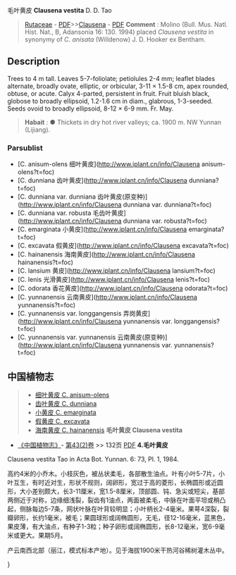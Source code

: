 毛叶黄皮 **Clausena vestita** D. D. Tao

> [Rutaceae](http://www.iplant.cn/info/Rutaceae?t=foc) - [PDF](http://www.iplant.cn/foc/pdf/Rutaceae.pdf)>>[Clausena](http://www.iplant.cn/info/Clausena?t=foc) - [PDF](http://www.iplant.cn/foc/pdf/Clausena.pdf)
> **Comment** : 
> Molino (Bull. Mus. Natl. Hist. Nat., B, Adansonia 16: 130. 1994) placed *Clausena vestita* in synonymy of *C. anisata* (Willdenow) J. D. Hooker ex Bentham.

## Description

Trees to 4 m tall. Leaves 5-7-foliolate; petiolules 2-4 mm; leaflet blades alternate, broadly ovate, elliptic, or orbicular, 3-11 × 1.5-8 cm, apex rounded, obtuse, or acute. Calyx 4-parted, persistent in fruit. Fruit bluish black, globose to broadly ellipsoid, 1.2-1.6 cm in diam., glabrous, 1-3-seeded. Seeds ovoid to broadly ellipsoid, 8-12 × 6-9 mm. Fr. May.
> **Habait** : 
>● Thickets in dry hot river valleys; ca. 1900 m. NW Yunnan (Lijiang).

### Parsublist

* [C.  anisum-olens  细叶黄皮](http://www.iplant.cn/info/Clausena anisum-olens?t=foc)
* [C.  dunniana  齿叶黄皮](http://www.iplant.cn/info/Clausena dunniana?t=foc)
* [C.  dunniana var. dunniana  齿叶黄皮(原变种)](http://www.iplant.cn/info/Clausena dunniana var. dunniana?t=foc)
* [C.  dunniana var. robusta  毛齿叶黄皮](http://www.iplant.cn/info/Clausena dunniana var. robusta?t=foc)
* [C.  emarginata  小黄皮](http://www.iplant.cn/info/Clausena emarginata?t=foc)
* [C.  excavata  假黄皮](http://www.iplant.cn/info/Clausena excavata?t=foc)
* [C.  hainanensis  海南黄皮](http://www.iplant.cn/info/Clausena hainanensis?t=foc)
* [C.  lansium  黄皮](http://www.iplant.cn/info/Clausena lansium?t=foc)
* [C.  lenis  光滑黄皮](http://www.iplant.cn/info/Clausena lenis?t=foc)
* [C.  odorata  香花黄皮](http://www.iplant.cn/info/Clausena odorata?t=foc)
* [C.  yunnanensis  云南黄皮](http://www.iplant.cn/info/Clausena yunnanensis?t=foc)
* [C.  yunnanensis var. longgangensis  弄岗黄皮](http://www.iplant.cn/info/Clausena yunnanensis var. longgangensis?t=foc)
* [C.  yunnanensis var. yunnanensis  云南黄皮(原变种)](http://www.iplant.cn/info/Clausena yunnanensis var. yunnanensis?t=foc)
## 中国植物志

> * [细叶黄皮  C.  anisum-olens](Clausena-anisum-olens-细叶黄皮.md)
> * [齿叶黄皮  C.  dunniana](Clausena-dunniana-齿叶黄皮.md)
> * [小黄皮  C.  emarginata](Clausena-emarginata-小黄皮.md)
> * [假黄皮  C.  excavata](Clausena-excavata-假黄皮.md)
> * [海南黄皮  C.  hainanensis](Clausena-hainanensis-海南黄皮.md)
**毛叶黄皮 Clausena vestita**

* [《中国植物志》](http://www.iplant.cn/frps)- [第43(2)卷](http://www.iplant.cn/frps/vol/43(2)) >> 132页 [PDF](http://www.iplant.cn/frps/pdf/43(2)/132a.PDF)
**4.毛叶黄皮**

Clausena vestita Tao in Acta Bot. Yunnan. 6: 73, Pl. 1, 1984.

高约4米的小乔木。小枝灰色，被丛状柔毛，各部散生油点。叶有小叶5-7片，小叶互生，有时近对生，形状不规则，阔卵形，宽过于高的菱形，长椭圆形或近圆形，大小差别颇大，长3-11厘米，宽1.5-8厘米，顶部圆、钝、急尖或短尖，基部两侧近于对称，边缘细浅裂，裂齿有1油点，两面被柔毛，中脉在叶面平坦或稍凸起，侧脉每边5-7条，网状叶脉在叶背较明显；小叶柄长2-4毫米。果萼4深裂，裂瓣卵形，长约1毫米，被毛；果圆球形或阔椭圆形，无毛，径12-16毫米，蓝黑色，果皮薄，有大油点，有种子1-3粒；种子卵形或阔椭圆形，长8-12毫米，宽6-9毫米或更大。果期5月。

产云南西北部（丽江，模式标本产地）。见于海拔1900米干热河谷稀树灌木丛中。

}